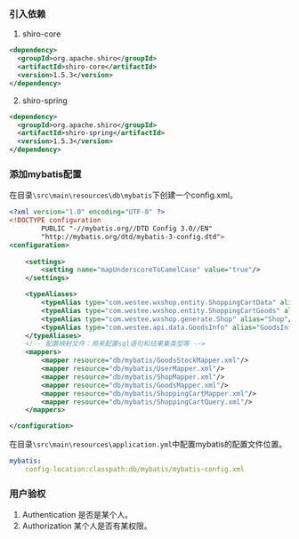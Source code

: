 ### 引入依赖
1. shiro-core
```xml
<dependency>
  <groupId>org.apache.shiro</groupId>
  <artifactId>shiro-core</artifactId>
  <version>1.5.3</version>
</dependency>
```
2. shiro-spring
```xml
<dependency>
  <groupId>org.apache.shiro</groupId>
  <artifactId>shiro-spring</artifactId>
  <version>1.5.3</version>
</dependency>
```

### 添加mybatis配置
在目录`\src\main\resources\db\mybatis`下创建一个config.xml。
```xml
<?xml version="1.0" encoding="UTF-8" ?>
<!DOCTYPE configuration
        PUBLIC "-//mybatis.org//DTD Config 3.0//EN"
        "http://mybatis.org/dtd/mybatis-3-config.dtd">
<configuration>
    
    <settings>
        <setting name="mapUnderscoreToCamelCase" value="true"/>
    </settings>

    <typeAliases>
        <typeAlias type="com.westee.wxshop.entity.ShoppingCartData" alias="ShoppingCartData"/>
        <typeAlias type="com.westee.wxshop.entity.ShoppingCartGoods" alias="ShoppingCartGoods"/>
        <typeAlias type="com.westee.wxshop.generate.Shop" alias="Shop"/>
        <typeAlias type="com.westee.api.data.GoodsInfo" alias="GoodsInfo"/>
    </typeAliases>
    <!-- 配置映射文件：用来配置sql语句和结果集类型等 -->
    <mappers>
        <mapper resource="db/mybatis/GoodsStockMapper.xml"/>
        <mapper resource="db/mybatis/UserMapper.xml"/>
        <mapper resource="db/mybatis/ShopMapper.xml"/>
        <mapper resource="db/mybatis/GoodsMapper.xml"/>
        <mapper resource="db/mybatis/ShoppingCartMapper.xml"/>
        <mapper resource="db/mybatis/ShoppingCartQuery.xml"/>
    </mappers>

</configuration>
```  
在目录`\src\main\resources\application.yml`中配置mybatis的配置文件位置。

```yml
mybatis:
    config-location:classpath:db/mybatis/mybatis-config.xml
```

### 用户验权

1. Authentication
是否是某个人。
2. Authorization
某个人是否有某权限。